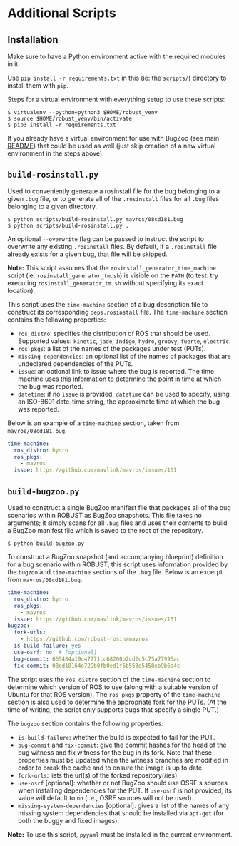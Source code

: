 # Additional Scripts

## Installation

Make sure to have a Python environment active with the required modules in it.

Use `pip install -r requirements.txt` in this (ie: the `scripts/`) directory to install them with `pip`.

Steps for a virtual environment with everything setup to use these scripts:

```
$ virtualenv --python=python3 $HOME/robust_venv
$ source $HOME/robust_venv/bin/activate
$ pip3 install -r requirements.txt
```

If you already have a virtual environment for use with BugZoo (see main [README](../README.md)) that could be used as well (just skip creation of a new virtual environment in the steps above).


## `build-rosinstall.py`

Used to conveniently generate a rosinstall file for the bug belonging to
a given `.bug` file, or to generate all of the `.rosinstall` files for
all `.bug` files belonging to a given directory.

```
$ python scripts/build-rosinstall.py mavros/08cd181.bug
$ python scripts/build-rosinstall.py .
```

An optional `--overwrite` flag can be passed to instruct the script to
overwrite any existing `.rosinstall` files. By default, if a `.rosinstall`
file already exists for a given bug, that file will be skipped.

**Note:** This script assumes that the `rosinstall_generator_time_machine`
  script (ie: `rosinstall_generator_tm.sh`) is visible on the `PATH` (to
  test: try executing `rosinstall_generator_tm.sh` without specifying its
  exact location).

This script uses the `time-machine` section of a bug description file to
construct its corresponding `deps.rosinstall` file. The `time-machine`
section contains the following properties:

* `ros_distro`: specifies the distribution of ROS that should be used.
  Supported values: `kinetic`, `jade`, `indigo`, `hydro`, `groovy`,
  `fuerte`, `electric`.
* `ros_pkgs`: a list of the names of the packages under test (PUTs).
* `missing-dependencies`: an optional list of the names of packages that are
  undeclared dependencies of the PUTs.
* `issue`: an optional link to issue where the bug is reported. The time
  machine uses this information to determine the point in time at which
  the bug was reported.
* `datetime`: if no `issue` is provided, `datetime` can be used to specify,
  using an ISO-8601 date-time string, the approximate time at which the
  bug was reported.

Below is an example of a `time-machine` section, taken from
`mavros/08cd181.bug`.

```yaml
time-machine:
  ros_distro: hydro
  ros_pkgs:
    - mavros
  issue: https://github.com/mavlink/mavros/issues/161
```

## `build-bugzoo.py`

Used to construct a single BugZoo manifest file that packages all of the bug
scenarios within ROBUST as BugZoo snapshots. This file takes no arguments; it
simply scans for all `.bug` files and uses their contents to build a BugZoo
manifest file which is saved to the root of the repository.

```
$ python build-bugzoo.py
```

To construct a BugZoo snapshot (and accompanying blueprint) definition for a
bug scenario within ROBUST, this script uses information provided by the
`bugzoo` and `time-machine` sections of the `.bug` file.
Below is an excerpt from `mavros/08cd181.bug`.

```yaml
time-machine:
  ros_distro: hydro
  ros_pkgs:
    - mavros
  issue: https://github.com/mavlink/mavros/issues/161
bugzoo:
  fork-urls: 
    - https://github.com/robust-rosin/mavros
  is-build-failure: yes
  use-osrf: no  # [optional]
  bug-commit: 665484a19c47771cc68200b2cd2c5c75a77995ac
  fix-commit: 08cd18164e729b0fb0ed1f6b553e5458eb9b6a4c
```

The script uses the `ros_distro` section of the `time-machine` section to
determine which version of ROS to use (along with a suitable version of Ubuntu
for that ROS version). The `ros_pkgs` property of the `time-machine` section is
also used to determine the appropriate fork for the PUTs. (At the time of
writing, the script only supports bugs that specify a single PUT.)

The `bugzoo` section contains the following properties:
* `is-build-failure`: whether the build is expected to fail for the PUT.
* `bug-commit` and `fix-commit`: give the commit hashes for the head of the bug witness and fix witness for the bug in
its fork. Note that these properties must be updated when the witness branches
are modified in order to break the cache and to ensure the image is up to date.
* `fork-urls`: lists the url(s) of the forked repository(/ies).
* `use-osrf` [optional]: whether or not BugZoo should use OSRF's sources when installing dependencies for the PUT. If `use-osrf` is not provided, its value will default to `no` (i.e., OSRF
sources will not be used).
* `missing-system-dependencies` [optional]: gives a list of the names of any
  missing system dependencies that should be installed via `apt-get` (for both
  the buggy and fixed images).

**Note:** To use this script, `pyyaml` must be installed in the current
  environment.
